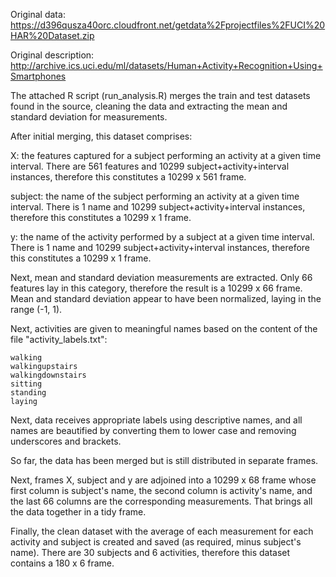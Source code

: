 Original data: https://d396qusza40orc.cloudfront.net/getdata%2Fprojectfiles%2FUCI%20HAR%20Dataset.zip

Original description: http://archive.ics.uci.edu/ml/datasets/Human+Activity+Recognition+Using+Smartphones

The attached R script (run_analysis.R) merges the train and test datasets found in the source, cleaning the data and extracting the mean and standard deviation for measurements.

After initial merging, this dataset comprises:

X: the features captured for a subject performing an activity at a given time interval. There are 561 features and 10299 subject+activity+interval instances, therefore this constitutes a 10299 x 561 frame.

subject: the name of the subject performing an activity at a given time interval. There is 1 name and 10299 subject+activity+interval instances, therefore this constitutes a 10299 x 1 frame.

y: the name of the activity performed by a subject at a given time interval. There is 1 name and 10299 subject+activity+interval instances, therefore this constitutes a 10299 x 1 frame.

Next, mean and standard deviation measurements are extracted. Only 66 features lay in this category, therefore the result is a 10299 x 66 frame. Mean and standard deviation appear to have been normalized, laying in the range (-1, 1).

Next, activities are given to meaningful names based on the content of the file "activity_labels.txt": 

    walking
    walkingupstairs
    walkingdownstairs
    sitting
    standing
    laying

Next, data receives appropriate labels using descriptive names, and all names are beautified by converting them to lower case and removing underscores and brackets.

So far, the data has been merged but is still distributed in separate frames.

Next, frames X, subject and y are adjoined into a 10299 x 68 frame whose first column is subject's name, the second column is activity's name, and the last 66 columns are the corresponding measurements. That brings all the data together in a tidy frame.

Finally, the clean dataset with the average of each measurement for each activity and subject is created and saved (as required, minus subject's name). There are 30 subjects and 6 activities, therefore this dataset contains a 180 x 6 frame.
